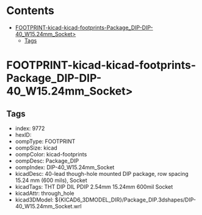 



Contents
========

* [FOOTPRINT-kicad-kicad-footprints-Package_DIP-DIP-40_W15.24mm_Socket>](#footprint-kicad-kicad-footprints-package_dip-dip-40_w1524mm_socket)
	* [Tags](#tags)

# FOOTPRINT-kicad-kicad-footprints-Package_DIP-DIP-40_W15.24mm_Socket>

## Tags

- index: 9772
- hexID: 
- oompType: FOOTPRINT
- oompSize: kicad
- oompColor: kicad-footprints
- oompDesc: Package_DIP
- oompIndex: DIP-40_W15.24mm_Socket
- kicadDesc: 40-lead though-hole mounted DIP package, row spacing 15.24 mm (600 mils), Socket
- kicadTags: THT DIP DIL PDIP 2.54mm 15.24mm 600mil Socket
- kicadAttr: through_hole
- kicad3DModel: ${KICAD6_3DMODEL_DIR}/Package_DIP.3dshapes/DIP-40_W15.24mm_Socket.wrl
